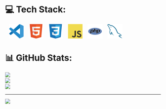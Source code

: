 # 💻 Tech Stack:
&nbsp;&nbsp;
![img_vscode](./img/vscode.svg)
&nbsp;&nbsp;
![img_html](./img/html.svg)
&nbsp;&nbsp;
![img_css](./img/css.svg)
&nbsp;&nbsp;
![img_javascript](./img/javascript.svg)
&nbsp;&nbsp;
![img_php](./img/php.svg)
&nbsp;&nbsp;
![img_mysql](./img/mysql.svg)

# 📊 GitHub Stats:
![](https://github-readme-stats.vercel.app/api?username=max-devv&theme=slateorange&hide_border=false&include_all_commits=true&count_private=true)<br/>
![](https://github-readme-streak-stats.herokuapp.com/?user=max-devv&theme=slateorange&hide_border=false)<br/>
![](https://github-readme-stats.vercel.app/api/top-langs/?username=max-devv&theme=slateorange&hide_border=false&include_all_commits=true&count_private=true&layout=compact)

---
[![](https://visitcount.itsvg.in/api?id=max-devv&icon=0&color=0)](https://visitcount.itsvg.in)
